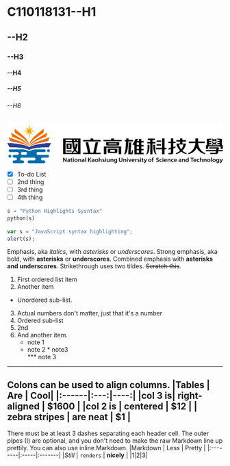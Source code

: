 # C110118131--H1
## --H2
### --H3
#### --H4
##### --H5
###### --H6

![NKUST](NKUST.png "高科大")

- [x] To-do List
- [ ] 2nd thing
- [ ] 3rd thing
- [ ] 4th thing

```python
s = "Python Highlights Sysntax"
python(s)
```

```js
var s = "JavaScript syntax highlighting";
alert(s);
```

Emphasis, aka *italics*, with *asterisks* or *underscores*.
Strong emphasis, aka bold, with **asterisks** or **underscores**.
Combined emphasis with **asterisks and underscores**.
Strikethrough uses two tildes. ~~Serateh this~~.

1. First ordered list item
2. Another item
  * Unordered sub-list.
3. Actual numbers don't matter, just that it's a number
  1. Ordered sub-list
   2. 2nd
4. And another item.
   * note 1
   * note 2
         * note3  
   *** note 3
---
Colons can be used to align columns.
|Tables | Are | Cool|
|:------|:---:|----:|
|col 3 is| right-aligned | $1600 |
|col 2 is | centered | $12 |
| zebra stripes | are neat | $1 |
---
There must be at least 3 dashes separating each header cell.
The outer pipes (I) are optional, and you don't need to make the
raw Markdown line up prettily. You can also use inline Markdown.
|Markdown | Less | Pretty |
|:--------|:-----|:-------|
|*Still* | `renders` | **nicely** |
|1|2|3|
